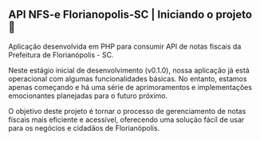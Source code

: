 ## API NFS-e Florianopolis-SC | Iniciando o projeto 🚀 

Aplicação desenvolvida em PHP para consumir API de notas fiscais da Prefeitura de Florianópolis - SC.

Neste estágio inicial de desenvolvimento (v0.1.0), nossa aplicação já está operacional com algumas funcionalidades básicas. No entanto, estamos apenas começando e há uma série de aprimoramentos e implementações emocionantes planejadas para o futuro próximo.

O objetivo deste projeto é tornar o processo de gerenciamento de notas fiscais mais eficiente e acessível, oferecendo uma solução fácil de usar para os negócios e cidadãos de Florianópolis.
